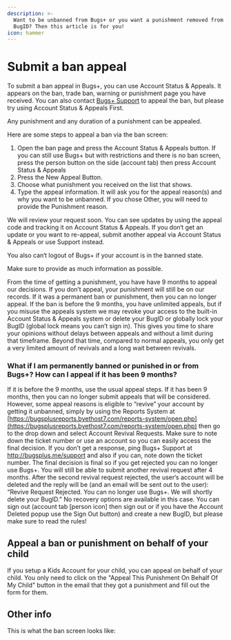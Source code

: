 ```yaml
---
description: >-
  Want to be unbanned from Bugs+ or you want a punishment removed from your
  BugID? Then this article is for you!
icon: hammer
---
```


# Submit a ban appeal

To submit a ban appeal in Bugs+, you can use Account Status & Appeals. It appears on the ban, trade ban, warning or punishment page you have received. You can also contact [Bugs+ Support](http://bugsplus.me/support) to appeal the ban, but please try using Account Status & Appeals First.

Any punishment and any duration of a punishment can be appealed.

Here are some steps to appeal a ban via the ban screen:

1. Open the ban page and press the Account Status & Appeals button. If you can still use Bugs+ but with restrictions and there is no ban screen, press the person button on the side (account tab) then press Account Status & Appeals
2. Press the New Appeal Button.
3. Choose what punishment you received on the list that shows.
4. Type the appeal information. It will ask you for the appeal reason(s) and why you want to be unbanned. If you chose Other, you will need to provide the Punishment reason.

We will review your request soon. You can see updates by using the appeal code and tracking it on Account Status & Appeals. If you don‘t get an update or you want to re-appeal, submit another appeal via Account Status & Appeals or use Support instead.

You also can‘t logout of Bugs+ if your account is in the banned state.

Make sure to provide as much information as possible.

From the time of getting a punishment, you have have 9 months to appeal our decisions. If you don’t appeal, your punishment will still be on our records. If it was a permanent ban or punishment, then you can no longer appeal. If the ban is before the 9 months, you have unlimited appeals, but if you misuse the appeals system we may revoke your access to the built-in Account Status & Appeals system or delete your BugID or globally lock your BugID (global lock means you can’t sign in). This gives you time to share your opinions without delays between appeals and without a limit during that timeframe. Beyond that time, compared to normal appeals, you only get a very limited amount of revivals and a long wait between revivals.

### What if I am permanently banned or punished in or from Bugs+? How can I appeal if it has been 9 months?

If it is before the 9 months, use the usual appeal steps. If it has been 9 months, then you can no longer submit appeals that will be considered. However, some appeal reasons is eligible to “revive” your account by getting it unbanned, simply by using the Reports System at [https://bugsplusreports.byethost7.com/reports-system/open.php](https://bugsplusreports.byethost7.com/reports-system/open.php) then go to the drop down and select Account Revival Requests. Make sure to note down the ticket number or use an account so you can easily access the final decision. If you don’t get a response, ping Bugs+ Support at http://bugsplus.me/support and also if you can, note down the ticket number. The final decision is final so if you get rejected you can no longer use Bugs+. You will still be able to submit another revival request after 4 months. After the second revival request rejected, the user‘s account will be deleted and the reply will be (and an email will be sent out to the user): “Revive Request Rejected. You can no longer use Bugs+. We will shortly delete your BugID.” No recovery options are available in this case. You can sign out (account tab \[person icon] then sign out or if you have the Account Deleted popup use the Sign Out button) and create a new BugID, but please make sure to read the rules!

## Appeal a ban or punishment on behalf of your child

If you setup a Kids Account for your child, you can appeal on behalf of your child. You only need to click on the "Appeal This Punishment On Behalf Of My Child" button in the email that they got a punishment and fill out the form for them.

## Other info

This is what the ban screen looks like:

<figure><img src=".gitbook/assets/Image 24-4-2025 at 12.33 pm.jpeg" alt=""><figcaption></figcaption></figure>
